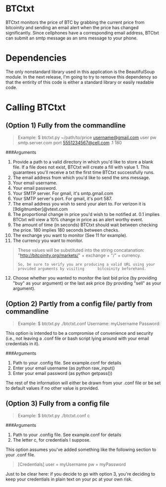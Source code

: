 BTCtxt                        
===================================================== 

BTCtxt monitors the price of BTC by grabbing the current price from bitcoinity and sending an email alert when the price has changed significantly. Since cellphones have a corresponding email address, BTCtxt can submit an smtp message as an sms message to your phone.

Dependencies                     
======================================================

The only nonstandard library used in this application is the BeautifulSoup module. In the next release, I'm going to try to remove this dependency so that the entirity of this code is either a standard library or easily readable code. 


Calling BTCtxt                    
======================================================

(Option 1) Fully from the commandline
-----------------------------------------------------
>Example: 
>    $ btctxt.py ~/path/to/price username@gmail.com user pw smtp.server.com port 5551234567@cell.com .1 180

###Arguments
1. Provide a path to a valid directory in which you'd like to store a blank file. If a file does not exist, BTCtxt will create a fill with value 1. This guarantees you'll receive a txt the first time BTCtxt successfully runs.
2. The email address from which you'd like to send the sms message.
3. Your email username.
4. Your email password.
5. Your SMTP server. For gmail, it's smtp.gmail.com
6. Your SMTP server's port. For gmail, it's port 587.
7. The email address you wish to send your alert to. For verizon it is [9digitnumber]@vtext.com
8. The proportional change in price you'd wish to be notified at. 0.1 implies BTCtxt will view a 10% change in price as an alert worthy event.
9. The amount of time (in seconds) BTCtxt should wait between checking the price. 180 implies 180 seconds between checks.
10. The exchange you want to monitor (See 11 for example).
11. The currency you want to monitor.

> These values will be substituted into the string concatanation:
>     "http://bitcoinity.org/markets/" + exchange + "/" + currency.
>
>     So, be sure to verify you are producing a valid URL using your provided arguments by visiting      bitcoinity beforehand.

12. Choose whether you wanted to monitor the last bid price (by providing "buy" as your argument) or the last ask price (by providing "sell" as your argument).

(Option 2) Partly from a config file/ partly from commandline
-------------------------------------------------------------
> Example:
>    $ btctxt.py ./btctxt.conf
>    Username: myUsername
>    Password: 

This option is intended to be a compromise of convenience and security (i.e., not leaving a .conf file or bash script lying around with your email credentials in it).

###Arguments
1. Path to your .config file. See example.conf for details 
2. Enter your email username (as python raw_input()
3. Enter your email password (as python getpass())

The rest of the information will either be drawn from your .conf file or be set to default values if no other value is provided.

(Option 3) Fully from a config file
--------------------------------------------------------------
> Example:
>    $ btctxt.py ./btctxt.conf c

###Arguments
1. Path to your .config file. See example.conf for details
2. The letter c, for credentials I suppose.

This option assumes you've added something like the following 
section to your .conf file.

> [Credentials]
> user = myUsername
> pw = myPassword

Just to be clear here: if you decide to go with option 3, 
you're deciding to keep your credentials in plain text
on your pc at your own risk.






